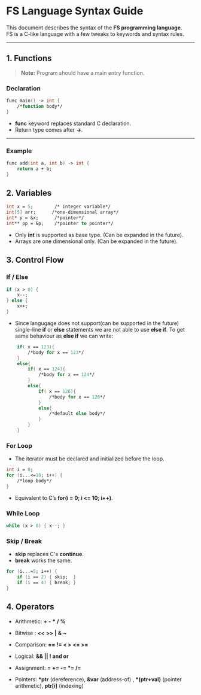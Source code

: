 # FS Language Syntax Guide

This document describes the syntax of the **FS programming language**.  
FS is a C-like language with a few tweaks to keywords and syntax rules.

---

## 1. Functions

>  **Note:** Program should have a main entry function.
### Declaration
```fs
func main() -> int {
    /*function body*/
}
```
- **func** keyword replaces standard C declaration.
- Return type comes after **->**.
---
### Example
```fs
func add(int a, int b) -> int {
    return a + b;
}
```
## 2. Variables
```fs
int x = 5;        /* integer variable*/
int[5] arr;      /*one-dimensional array*/
int* p = &x;      /*pointer*/
int** pp = &p;    /*pointer to pointer*/
```
- Only **int** is supported as base type. (Can be expanded in the future).
- Arrays are one dimensional only. (Can be expanded in the future).

## 3. Control Flow
### If / Else
```fs
if (x > 0) { 
    x--; 
} else { 
    x++; 
}
```
- Since langugage does not support(can be supported in the future) single-line **if** or **else** statements we are not able to use **else if**. To get same behaviour as **else if** we can write:
```fs
    if( x == 123){
        /*body for x == 123*/
    }
    else{
        if( x == 124){
            /*body for x == 124*/
        }
        else{
            if( x == 126){
                /*body for x == 126*/
            }
            else{
                /*default else body*/
            }
        }
    }
```
### For Loop 
- The iterator must be declared and initialized before the loop.
```fs
int i = 0;
for (i...<=10; i++) {
    /*loop body*/
}
```
- Equivalent to C’s **for(i = 0; i <= 10; i++)**.

### While Loop
```fs
while (x > 0) { x--; }
```
### Skip / Break
- **skip** replaces C's **continue**.
- **break** works the same.
```fs
for (i...=5; i++) {
    if (i == 2) { skip;  }
    if (i == 4) { break; } 
}
```
## 4. Operators

- Arithmetic: **+** **-** **\*** **/** **%**

- Bitwise : **<<** **>>** **|** **&** **~**
- Comparison: **== != < > <= >=**

- Logical: **&& || ! and or**

- Assignment: **= += -= \*= /=**

- Pointers: **\*ptr** (dereference), **&var** (address-of) , **\*(ptr+val)** (pointer arithmetic), **ptr[i]** (indexing)


